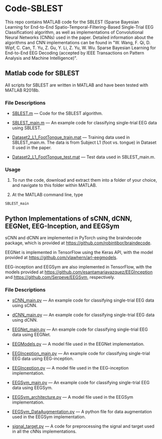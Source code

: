 # Code-SBLEST

This repo contains MATLAB code for the SBLEST (Sparse Bayesian Learning for End-to-End Spatio-Temporal-Filtering-Based Single-Trial EEG Classification) algorithm, as well as implementations of Convolutional Neural Networks (CNNs) used in the paper. Detailed information about the algorithms and CNN implementations can be found in  "W. Wang, F. Qi, D. Wipf, C. Can, T. Yu, Z. Gu, Y. Li, Z. Yu, W. Wu. Sparse Bayesian Learning for End-to-End EEG Decoding (accepted by IEEE Transactions on Pattern Analysis and Machine Intelligence)". 

## Matlab code for SBLEST

All scripts for SBLEST are written in MATLAB and have been tested with MATLAB R2018b.

### File Descriptions

* [SBLEST.m](https://github.com/EEGdecoding/Code-SBLEST/blob/main/SBLEST.m)                                                — Code for the SBLEST algorithm.

* [SBLEST_main.m](https://github.com/EEGdecoding/Code-SBLEST/blob/main/SBLEST_main.m)  — An example code for classifying single-trial EEG data using SBLEST.

* [Dataset2_L1_FootTongue_train.mat](https://github.com/EEGdecoding/Code-SBLEST/blob/main/Dataset2_L1_FootTongue_train.mat) — Training data used in SBLEST_main.m. The data is from Subject L1 (foot vs. tongue) in Dataset II used in the paper.

* [Dataset2_L1_FootTongue_test.mat](https://github.com/EEGdecoding/Code-SBLEST/blob/main/Dataset2_L1_FootTongue_test.mat) —  Test data used in SBLEST_main.m.

### Usage

1. To run the code, download and extract them into a folder of your choice, and navigate to this folder within MATLAB. 

2. At the MATLAB command line, type 
 ```
 SBLEST_main
 ```
 
 ## Python Implementations of sCNN, dCNN, EEGNet, EEG-Inception, and EEGSym
 
sCNN and dCNN are implemented in PyTorch using the braindecode package, which is provided at https://github.com/robintibor/braindecode.

EEGNet is implemented in TensorFlow using the Keras API, with the model provided at https://github.com/vlawhern/arl-eegmodels.

EEG-inception and EEGSym are also implemented in TensorFlow, with the models provided at https://github.com/esantamariavazquez/EEGInception and https://github.com/Serpeve/EEGSym, respectively.

### File Descriptions

* [sCNN_main.py](https://github.com/EEGdecoding/Code-SBLEST/blob/main/sCNN_main.py)   — An example code for classifying single-trial EEG data using sCNN.

* [dCNN_main.py](https://github.com/EEGdecoding/Code-SBLEST/blob/main/dCNN_main.py)   — An example code for classifying single-trial EEG data using dCNN.

* [EEGNet_main.py](https://github.com/EEGdecoding/Code-SBLEST/blob/main/EEGNet_main.py)   — An example code for classifying single-trial EEG data using EEGNet.
* [EEGModels.py](https://github.com/EEGdecoding/Code-SBLEST/blob/main/EEGModels.py)   — A model file used in the EEGNet implementation.

* [EEGInception_main.py](https://github.com/EEGdecoding/Code-SBLEST/blob/main/EEGInception_main.py)   — An example code for classifying single-trial EEG data using EEG-inception.
* [EEGInception.py](https://github.com/EEGdecoding/Code-SBLEST/blob/main/EEGInception.py)   — A model file used in the EEG-inception implementation.

* [EEGSym_main.py](https://github.com/EEGdecoding/Code-SBLEST/blob/main/EEGSym.py)   — An example code for classifying single-trial EEG data using EEGSym.
* [EEGSym_architecture.py](https://github.com/EEGdecoding/Code-SBLEST/blob/main/EEGSym_architecture.py)   — A model file used in the EEGSym implementation.
* [EEGSym_DataAugmentation.py](https://github.com/EEGdecoding/Code-SBLEST/blob/main/EEGSym_DataAugmentation.py)   — A python file for data augmentation used in the EEGSym implementation.

* [signal_target.py](https://github.com/EEGdecoding/Code-SBLEST/blob/main/signal_target.py)   — A code for preprocessing the signal and target used in all the cNNs implementations.



